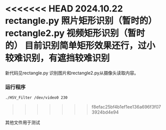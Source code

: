 <<<<<<< HEAD
2024.10.22
rectangle.py 照片矩形识别（暂时的）
rectangle2.py 视频矩形识别（暂时的）
目前识别简单矩形效果还行，过小较难识别，有遮挡较难识别
=======
新代码见rectangle.py 识别图片和rectangle2.py从摄像头读取内容。






### 运行程序
```
./HSV_Filter /dev/video0 230
```
>>>>>>> f8efac25bf4b1ef1ee136a696f3f073924bd4e94

其他文件用于测试 



